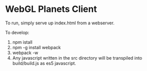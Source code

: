 # WebGL Planets Client

To run, simply serve up index.html from a webserver.

To develop:
1. npm istall
2. npm -g install webpack
3. webpack -w
4. Any javascript written in the src directory will be transpiled into build/build.js as es5 javascript.
